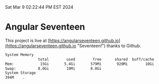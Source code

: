 Sat Mar  9 02:22:44 PM EST 2024

# Angular Seventeen


This project is live at [https://angularseventeen.github.io](https://angularseventeen.github.io "Seventeen!") thanks to Github.

```bash
System Memory
               total        used        free      shared  buff/cache   available
Mem:            15Gi       5.4Gi       579Mi       920Mi        10Gi       9.9Gi
Swap:          8.0Gi        19Mi       8.0Gi
System Storage
394M	.
